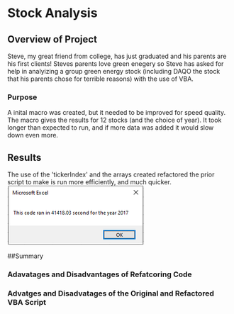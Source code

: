 # Stock Analysis

## Overview of Project
Steve, my great friend from college, has just graduated and his parents are his first clients! Steves parents love green enegery so Steve has asked for help in analyizing a group green energy stock (including DAQO the stock that his parents chose for terrible reasons) with the use of VBA.
### Purpose
A inital macro was created, but it needed to be improved for speed quality. The macro gives the results for 12 stocks (and the choice of year). It took longer than expected to run, and if more data was added it would slow down even more.

## Results
The use of the 'tickerIndex' and the arrays created refactored the prior script to make is run more efficiently, and much quicker. 
![2017 before refactoring](2017_before.PNG)

##Summary

### Adavatages and Disadvantages of Refatcoring Code

### Advatges and Disadvatages of the Original and Refactored VBA Script
